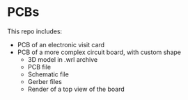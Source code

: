 # PCBs
This repo includes:
- PCB of an electronic visit card
- PCB of a more complex circuit board, with custom shape
  - 3D model in .wrl archive
  - PCB file
  - Schematic file
  - Gerber files
  - Render of a top view of the board
